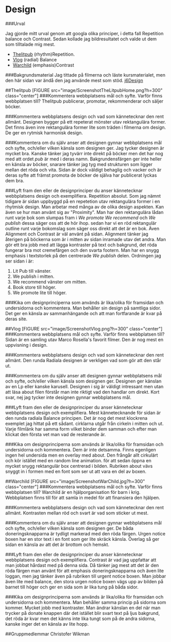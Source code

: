 Design
==================================

###Urval
<p id="redMark">Jag gjorde mitt urval genom att googla olika principer, i detta fall Repetition balance och
Contrast. Sedan kollade jag bildresultatet och valde ut dem som tilltalade mig mest.</p>

* [Thelitpub](http://thelitpub.com/) (rhythm)Repetition.
* [Vlog](http://vlog.it/)  (radial) Balance
* [Warchild](https://www.warchild.org.uk/) (emphasis)Contrast




###Bakgrundsmaterial
Jag tittade på filmerna och läste kursmaterialet, men den här sidan var ändå den jag använde mest
som stöd.
[j6Design](http://www.j6design.com.au/6-principles-of-design/)


##Thelitpub
[FIGURE src="image/ScreenshotTheLitpubHome.png?h=300" class="center"]
###Kommentera webbplatsens mål och syfte. Varför finns webbplatsen till?
Thelitpub publicerar, promotar, rekommenderar och säljer böcker.

###Kommentera webbplatsens design och vad som kännetecknar den rent allmänt.
Designen bygger på ett repeterat mönster utav rektangulära former. Det finns även inre rektangulära
former lite som träden i filmerna om design. De ger en rytmisk harmonisk design.

###Kommentera om du själv anser att designen gynnar webbplatsens mål och syfte, och/eller vilken känsla som designen ger.
Jag tycker designen är mycket bra. Kanske tänker jag tyvärr inte direkt på böcker men det har nog
med att ordet *pub* är med i deras namn. Bakgrundensfärgen ger inte heller en känsla av böcker,
snarare tänker jag tyg med strukturen som ligger mellan det röda och vita. Sidan är dock väldigt
behaglig och vacker och är deras syfte att främst promota de böcker de själva har publicerat lyckas
dem bra.

###Lyft fram den eller de designprinciper du anser kännetecknar webbplatsens design och exemplifiera.
Repetition absolut. Som jag nämnt tidigare är sidan uppbyggd på en repetetion utav rektangulära former i en rhytmisk design. Man arbetar med många av de olika design aspekten. Kan även se hur man använt sig av "Proximity". Man har den rektangulära lådan runt varje bok som slumpas fram i *We promote* *We recommend* och *We publish* dessa säger oss att de hör ihop. sedan har vi en röd rektangulär outline runt varje bokomslag som säger oss direkt att det är en bok. Även Alignment och Contrast är väl använt på sidan. Alignment tänker jag återigen på böckerna som är i mitten av sidan inramade utav det andra. Man gör ett bra jobb med att lägga kontraster på text och bakgrund, det röda fungerar bra mot cremefärgen och den svarta footern. Man har en snygg emphasis i textstorlek på den centrerade *We publish* delen. Ordningen jag ser sidan i är:
1. Lit Pub till vänster.
2. We publish i mitten.
3. We recommend vänster om mitten.
4. Book store till höger.
5. We promote lite till höger.

###Kika om designprinciperna som används är lika/olika för framsidan och undersidorna och kommentera.
Man behåller sin design på samtliga sidor. Det ger en känsla av sammanhängande och att man fortfarande är kvar på deras site.


##Vlog
[FIGURE src="image/ScreenshotVlog.png?h=300" class="center"]
###Kommentera webbplatsens mål och syfte. Varför finns webbplatsen till?
Sidan är en samling utav Marco Rosella's favorit filmer.
Den är nog mest en uppvisning i design.

###Kommentera webbplatsens design och vad som kännetecknar den rent allmänt.
Den runda Radiala designen är verkligen vad som gör att den står ut.

###Kommentera om du själv anser att designen gynnar webbplatsens mål och syfte, och/eller vilken känsla som designen ger.
Designen ger känslan av en Lp eller kanske karusell. Designen i sig är väldigt intressant men utan
att läsa about filen förstår man inte riktigt vad den handlar om direkt. Kort svar, nej jag tycker
inte designen gynnar webbplatsens mål.

###Lyft fram den eller de designprinciper du anser kännetecknar webbplatsens design och exemplifiera.
Mest kännetecknande för sidan är den runda radiala Balance principen. Det är nog det mest klockrena
exemplet jag hittat på ett sådant. cirklarna utgår från cirkeln i mitten och ut. Varje filmlänk har
samma form vilket binder dem samman och efter man klickat den första vet man vad de resterande är.

###Kika om designprinciperna som används är lika/olika för framsidan och undersidorna och kommentera.
Dem är inte detsamma. Finns egenligen ingen hel undersida men en overlay med about. Den frångår
allt cirkulärt och kör istället med en random line animation. för att sedan öppna en mycket snygg
rektangulär box centrerad i bilden. Rubriken about vävs snyggt in i formen med en font som ser ut
att vara en del av boxen.


##Warchild
[FIGURE src="image/ScreenshotWarChild.jpg?h=300" class="center"]
###Kommentera webbplatsens mål och syfte. Varför finns webbplatsen till?
Warchild är en hjälporganisation för barn i krig. Webbplatsen finns till för att samla in medel för att finansiera den hjälpen.

###Kommentera webbplatsens design och vad som kännetecknar den rent allmänt.
Kontrasten mellan röd och svart är vad som sticker ut mest.

###Kommentera om du själv anser att designen gynnar webbplatsens mål och syfte, och/eller vilken känsla som designen ger.
De båda doneringsknapparna är tydligt markerad med den röda färgen. Urgen notice boxen har en stor text i en font som ger lite skräck känsla. Överlag så ger sidan en känsla av att det är brottom och hemskt.

###Lyft fram den eller de designprinciper du anser kännetecknar webbplatsens design och exemplifiera.
Contrast är vad jag uppfattar att man jobbat hårdast med på denna sida. Då tänker jag mest att det är den röda färgen man använt för att emphasis doneringsknapparna och även lite loggan, men jag tänker även på rubriken till urgent notice boxen.
Man jobbar även lite med balance, den stora urgen notice boxen vägs upp av bilden på barnet till höger och ger en sida som är lika tung på båda sidor.

###Kika om designprinciperna som används är lika/olika för framsidan och undersidorna och kommentera.
Man behåller samma princip på sidorna som kommer. Mycket jobb med kontraster. Man ändrar känslan en del när man trycker på donate knappen där det istället blir svart text på ljus bakgrund, det röda är kvar men det känns inte lika tungt som på de andra sidorna, kanske inger det en känsla av lite hopp.

##Gruppmedlemmar
Christofer Wikman
